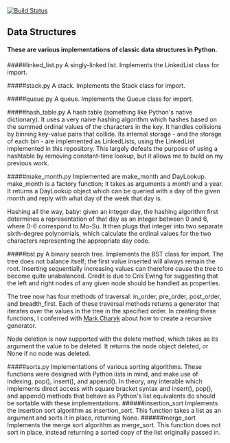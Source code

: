 [![Build Status](https://travis-ci.org/geekofalltrades/data-structures.png?branch=master)](https://travis-ci.org/geekofalltrades/data-structures)

Data Structures
------

#### These are various implementations of classic data structures in Python.

#####linked_list.py
A singly-linked list. Implements the LinkedList class for import.

#####stack.py
A stack. Implements the Stack class for import.

#####queue.py
A queue. Implements the Queue class for import.

#####hash_table.py
A hash table (something like Python's native dictionary). It uses a very naive
hashing algorithm which hashes based on the summed ordinal values of the characters
in the key. It handles collisions by binning key-value pairs that collide.
Its internal storage - and the storage of each bin - are implemented as
LinkedLists, using the LinkedList implemented in this repository. This largely
defeats the purpose of using a hashtable by removing constant-time lookup, but
it allows me to build on my previous work.

#####make_month.py
Implemented are make_month and DayLookup.
make_month is a factory function; it takes as arguments a month and a year.
It returns a DayLookup object which can be queried with a day of the given
month and reply with what day of the week that day is.

Hashing all the way, baby: given an integer day, the hashing algorithm
first determines a representation of that day as an integer between 0 and 6,
where 0-6 correspond to Mo-Su. It then plugs that integer into two separate
sixth-degree polynomials, which calculate the ordinal values for the two
characters representing the appropriate day code.

#####bst.py
A binary search tree. Implements the BST class for import. The tree does
not balance itself; the first value inserted will always remain the root.
Inserting sequentially increasing values can therefore cause the tree to
become quite unabalanced. Credit is due to Cris Ewing for suggesting that
the left and right nodes of any given node should be handled as properties.

The tree now has four methods of traversal: in\_order, pre\_order, post\_order,
and breadth\_first. Each of these traversal methods returns a generator
that iterates over the values in the tree in the specified order. In creating
these functions, I conferred with [Mark Charyk](https://github.com/markcharyk) about how to create a recursive
generator.

Node deletion is now supported with the delete method, which takes as its
argument the value to be deleted. It returns the node object deleted, or
None if no node was deleted.

#####sorts.py
Implementations of various sorting algorithms. These functions were designed
with Python lists in mind, and make use of indexing, pop(), insert(), and
append(). In theory, any interable which implements direct access with
square bracket syntax and insert(), pop(), and append() methods that behave
as Python's list equivalents do should be sortable with these implementations.
######insertion_sort
Implements the insertion sort algorithm as insertion_sort. This function
takes a list as an argument and sorts it in place, returning None.
######merge_sort
Implements the merge sort algorithm as merge_sort. This function does not
sort in place, instead returning a sorted copy of the list originally
passed in.